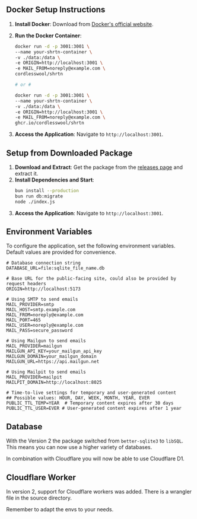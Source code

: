 ## Docker Setup Instructions

1. **Install Docker**: Download from [Docker's official website](https://www.docker.com/products/docker-desktop).
2. **Run the Docker Container**:

   ```bash
   docker run -d -p 3001:3001 \
   --name your-shrtn-container \
   -v ./data:/data \
   -e ORIGIN=http://localhost:3001 \
   -e MAIL_FROM=noreply@example.com \
   cordlesswool/shrtn

   # or #

   docker run -d -p 3001:3001 \
   --name your-shrtn-container \
   -v ./data:/data \
   -e ORIGIN=http://localhost:3001 \
   -e MAIL_FROM=noreply@example.com \
   ghcr.io/cordlesswool/shrtn
   ```

3. **Access the Application**: Navigate to `http://localhost:3001`.

## Setup from Downloaded Package

1. **Download and Extract**: Get the package from the [releases page](https://github.com/CordlessWool/shrtn/releases) and extract it.
2. **Install Dependencies and Start**:
   ```bash
   bun install --production
   bun run db:migrate
   node ./index.js
   ```
3. **Access the Application**: Navigate to `http://localhost:3001`.

## Environment Variables

To configure the application, set the following environment variables. Default values are provided for convenience.

```
# Database connection string
DATABASE_URL=file:sqlite_file_name.db

# Base URL for the public-facing site, could also be provided by request headers
ORIGIN=http://localhost:5173

# Using SMTP to send emails
MAIL_PROVIDER=smtp
MAIL_HOST=smtp.example.com
MAIL_FROM=noreply@example.com
MAIL_PORT=465
MAIL_USER=noreply@example.com
MAIL_PASS=secure_password

# Using Mailgun to send emails
MAIL_PROVIDER=mailgun
MAILGUN_API_KEY=your_mailgun_api_key
MAILGUN_DOMAIN=your_mailgun_domain
MAILGUN_URL=https://api.mailgun.net

# Using Mailpit to send emails
MAIL_PROVIDER=mailpit
MAILPIT_DOMAIN=http://localhost:8025

# Time-to-live settings for temporary and user-generated content
## Possible values: HOUR, DAY, WEEK, MONTH, YEAR, EVER
PUBLIC_TTL_TEMP=YEAR  # Temporary content expires after 30 days
PUBLIC_TTL_USER=EVER # User-generated content expires after 1 year
```

## Database

With the Version 2 the package switched from `better-sqlite3` to `libSQL`. This means you can now use a higher variety of databases.

In combination with Cloudflare you will now be able to use Cloudflare D1.

## Cloudflare Worker

In version 2, support for Cloudflare workers was added. There is a wrangler file in the source directory.

Remember to adapt the envs to your needs.
